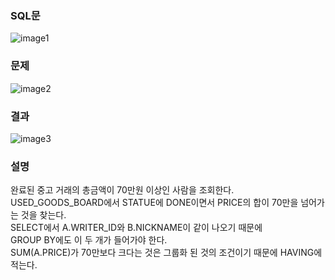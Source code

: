 ### SQL문
![image1](https://user-images.githubusercontent.com/123911778/262595557-e32012c2-90c8-49b9-a5fe-1db4274a11ae.PNG)

### 문제  
![image2](https://user-images.githubusercontent.com/123911778/262595563-2b7cf4c1-c121-4716-8fd9-c14f42d2138e.PNG)

### 결과
![image3](https://user-images.githubusercontent.com/123911778/262595550-8620bef1-3e02-4f51-aef3-143aa74356cc.PNG)

### 설명
완료된 중고 거래의 총금액이 70만원 이상인 사람을 조회한다.             
USED_GOODS_BOARD에서 STATUE에 DONE이면서 PRICE의 합이 70만을 넘어가는 것을 찾는다.           
SELECT에서 A.WRITER_ID와 B.NICKNAME이 같이 나오기 때문에           
GROUP BY에도 이 두 개가 들어가야 한다.           
SUM(A.PRICE)가 70만보다 크다는 것은 그룹화 된 것의 조건이기 때문에 HAVING에 적는다.           
